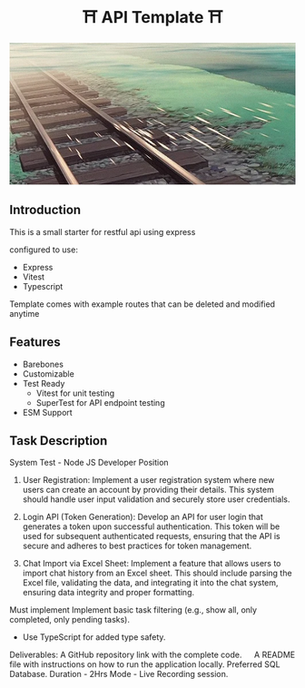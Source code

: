 <h1 align="center">⛩️ API Template ⛩️</h1>
<img src="https://github.com/Kyuuari/Kyuuari/blob/main/Assets/railway.webp" width="100%" height="250px">

## Introduction
This is a small starter for restful api using express

configured to use:

* Express
* Vitest
* Typescript



Template comes with example routes that can be deleted and modified anytime


## Features
* Barebones 
* Customizable
* Test Ready
  * Vitest for unit testing
  * SuperTest for API endpoint testing
* ESM Support

## Task Description

System Test - Node JS Developer Position 

1) User Registration: Implement a user registration system where new users can create an account by providing their details. 
This system should handle user input validation and securely store user credentials.

2) Login API (Token Generation):
 Develop an API for user login that generates a token upon successful authentication. 
This token will be used for subsequent authenticated requests, ensuring that the API is secure and adheres to best practices for token management. 

3) Chat Import via Excel Sheet: Implement a feature that allows users to import chat history from an Excel sheet.
 This should include 
	parsing the Excel file,
	 validating the data, and
	 integrating it into the chat system,
 ensuring data integrity and proper formatting.

 Must implement Implement basic task filtering (e.g., show all, only completed, only pending tasks). 	

 * Use TypeScript for added type safety.

 Deliverables: 
	 A GitHub repository link with the complete code. 
  A README file with instructions on how to run the application locally. 
  Preferred SQL Database. Duration - 2Hrs Mode - Live Recording session.
